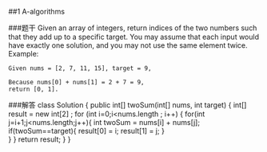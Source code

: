 ##1 A-algorithms

###题干
	Given an array of integers, return indices of the two numbers such that they add up to a specific target.
	You may assume that each input would have exactly one solution, and you may not use the same element twice.
	Example:

	Given nums = [2, 7, 11, 15], target = 9,

	Because nums[0] + nums[1] = 2 + 7 = 9,
	return [0, 1].

###解答
	class Solution {
    public int[] twoSum(int[] nums, int target) {
        int[] result = new int[2]  ;
        for (int i=0;i<nums.length ; i++) {
            for(int j=i+1;j<nums.length;j++){
                    int twoSum = nums[i] + nums[j];
                    if(twoSum==target){
                        result[0] = i;
                        result[1] = j;
                    }                
            }
        }
        return result;
    }
}
